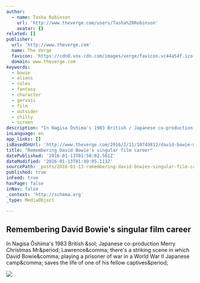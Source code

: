 ```yaml
---
author:
  - name: Tasha Robinson
    url: 'http://www.theverge.com/users/Tasha%20Robinson'
    avatar: {}
related: []
publisher:
  url: 'http://www.theverge.com'
  name: The Verge
  favicon: 'https://cdn0.vox-cdn.com/images/verge/favicon.vc44a54f.ico'
  domain: www.theverge.com
keywords:
  - bowie
  - aliens
  - roles
  - fantasy
  - character
  - gervais
  - film
  - outsider
  - chilly
  - screen
description: "In Nagisa Ôshima's 1983 British / Japanese co-production Merry Christmas Mr. Lawrence, there's a striking scene in which David Bowie, playing a prisoner of war in a World War II Japanese camp, saves the life of one of his fellow captives."
inLanguage: en
app_links: []
isBasedOnUrl: 'http://www.theverge.com/2016/1/11/10749812/david-bowie-movies-labyrinth-man-who-fell-to-earth'
title: "Remembering David Bowie's singular film career"
datePublished: '2016-01-13T01:50:02.561Z'
dateModified: '2016-01-13T01:49:05.113Z'
sourcePath: _posts/2016-01-13-remembering-david-bowies-singular-film-career.md
published: true
inFeed: true
hasPage: false
inNav: false
_context: 'http://schema.org'
_type: MediaObject

---
```

<article style=""><h1>Remembering David Bowie's singular film career</h1><p>In Nagisa Ôshima's 1983 British &amp;sol; Japanese co-production Merry Christmas Mr&amp;period; Lawrence&amp;comma; there's a striking scene in which David Bowie&amp;comma; playing a prisoner of war in a World War II Japanese camp&amp;comma; saves the life of one of his fellow captives&amp;period;</p><img src="https://cdn3.vox-cdn.com/thumbor/DUmHjngZPLLWczcjkAT3r3LajtA=/172x4:1388x688/1600x900/cdn0.vox-cdn.com/uploads/chorus_image/image/48541949/The_Man_Who_Fell_to_Earth_3.0.0.jpg" /></article>